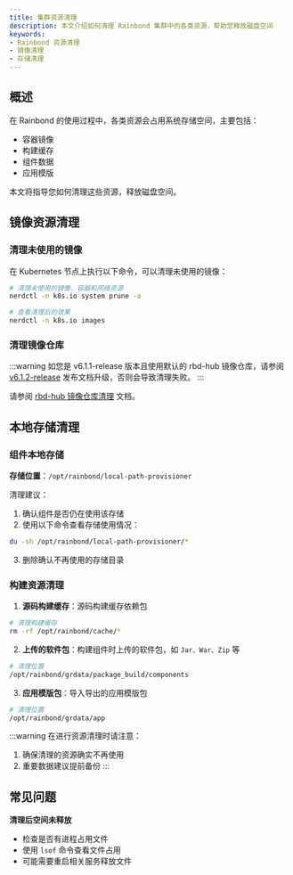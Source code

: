 ```yaml
---
title: 集群资源清理
description: 本文介绍如何清理 Rainbond 集群中的各类资源，帮助您释放磁盘空间
keywords:
- Rainbond 资源清理
- 镜像清理
- 存储清理
---
```


## 概述

在 Rainbond 的使用过程中，各类资源会占用系统存储空间，主要包括：

* 容器镜像
* 构建缓存
* 组件数据
* 应用模版

本文将指导您如何清理这些资源，释放磁盘空间。

## 镜像资源清理

### 清理未使用的镜像

在 Kubernetes 节点上执行以下命令，可以清理未使用的镜像：

```bash
# 清理未使用的镜像、容器和网络资源
nerdctl -n k8s.io system prune -a

# 查看清理后的效果
nerdctl -n k8s.io images
```

### 清理镜像仓库

:::warning
如您是 v6.1.1-release 版本且使用默认的 rbd-hub 镜像仓库，请参阅 [v6.1.2-release](https://github.com/goodrain/rainbond/releases/tag/v6.1.2-release) 发布文档升级，否则会导致清理失败。
:::

请参阅 [rbd-hub 镜像仓库清理](https://t.goodrain.com/d/21-rbd-hub) 文档。

## 本地存储清理

### 组件本地存储

**存储位置**：`/opt/rainbond/local-path-provisioner`

清理建议：
1. 确认组件是否仍在使用该存储
2. 使用以下命令查看存储使用情况：
```bash
du -sh /opt/rainbond/local-path-provisioner/*
```
3. 删除确认不再使用的存储目录

### 构建资源清理

1. **源码构建缓存**：源码构建缓存依赖包
```bash
# 清理构建缓存
rm -rf /opt/rainbond/cache/*
```

2. **上传的软件包**：构建组件时上传的软件包，如 `Jar、War、Zip` 等
```bash
# 清理位置
/opt/rainbond/grdata/package_build/components
```

3. **应用模版包**：导入导出的应用模版包
```bash
# 清理位置
/opt/rainbond/grdata/app
```

:::warning
在进行资源清理时请注意：
1. 确保清理的资源确实不再使用
2. 重要数据建议提前备份
:::

## 常见问题

**清理后空间未释放**
- 检查是否有进程占用文件
- 使用 `lsof` 命令查看文件占用
- 可能需要重启相关服务释放文件
